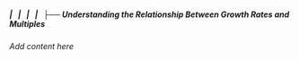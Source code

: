 ##### |   |   |   |   ├── Understanding the Relationship Between Growth Rates and Multiples

*Add content here*